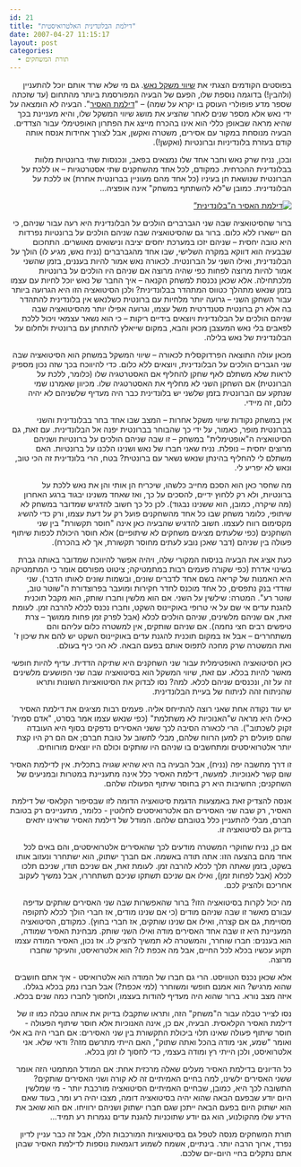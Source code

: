 ```yaml
---
id: 21
title: "דילמת הבלונדינית האלטרואיסטית"
date: 2007-04-27 11:15:17
layout: post
categories: 
  - תורת המשחקים
---
```

<title></title>   	 	 	 	 	 	 	 	<!-- 		@page { size: 8.5in 11in; margin: 0.79in } 		P { margin-bottom: 0.08in } 	-->
<p dir="rtl" align="right">בפוסטים הקודמים הצגתי את <a href="http://he.wikipedia.org/wiki/%D7%A9%D7%99%D7%95%D7%95%D7%99_%D7%9E%D7%A9%D7%A7%D7%9C_%D7%A0%D7%90%D7%A9">שיווי משקל נאש</a>. גם מי שלא שרד אותם יוכל להתעניין (ולהבין!) בדוגמה נוספת שלו, הפעם של הבעיה המפורסמת ביותר מהתחום (עד שזכתה שספר מדע פופולרי העוסק בו יקרא על שמה) – "<a href="http://he.wikipedia.org/wiki/%D7%93%D7%99%D7%9C%D7%9E%D7%AA_%D7%94%D7%90%D7%A1%D7%99%D7%A8">דילמת האסיר</a>". הבעיה לא הומצאה על ידי נאש אלא מספר שנים לאחר שהציע את מושג שיווי המשקל שלו, והיא מעניינת בכך שהיא מראה שבאופן כללי הוא אינו בהכרח מייצג את הפתרון האופטימלי עבור הצדדים. הבעיה מנוסחת במקור עם אסירים, משטרה ואקשן, אבל לצורך אחידות אנסח אותה קודם בעזרת בלונדיניות וברונטיות (ואקשן!).</p>
<p dir="rtl" align="right">ובכן, נניח שרק נאש וחבר אחד שלו נמצאים בפאב, ונכנסות שתי ברונטיות מלוות בבלונדינית ההכרחית. כמקודם, לכל אחד מהשחקנים שתי אסטרטגיות – או ללכת על הברונטית שנושאת חן בעיניו (כל אחד מהם מעוניין בברונטית אחרת) או ללכת על הבלונדינית. כמובן ש"לא להשתתף במשחק" אינה אופציה...</p>
<p dir="rtl" align="right"><a href="http://www.gadial.net/wp-content/uploads/2007/04/bpd1.png" title="דילמת האסיר ה”בלונדינית”"><img src="http://www.gadial.net/wp-content/uploads/2007/04/bpd1.png" alt="דילמת האסיר ה”בלונדינית”" /></a></p>
<p dir="rtl" align="right">ברור שהסיטואציה שבה שני הגברברים הולכים על הבלונדינית היא רעה עבור שניהם, כי הם יישארו ללא כלום. ברור גם שהסיטואציה שבה שניהם הולכים על ברונטיות נפרדות היא טובה יחסית – שניהם יזכו במערכת יחסים יציבה ונישואים מאושרים. התחכום שבבעיה הוא דווקא במקרה השלישי, שבו אחד מהגברברים (נניח נאש, מגיע לו) הולך על הבלונדינית, ואילו השני על הברונטית. לכאורה נאש אמור להיות בעננים, בזמן שהשני אמור להיות מרוצה לפחות כפי שהיה מרוצה אם שניהם היו הולכים על ברונטיות מלכתחילה. אלא שכאן נכנסת למשחק הקנאה – איך החבר של נאש יוכל לחיות עם עצמו בזמן שנאש מתהלך כטווס המתהדר בבלונדינית? ולכן הסיטואציה הזו היא הגרועה ביותר עבור השחקן השני – גרועה יותר מלחיות עם ברונטית כשלנאש אין בלונדינית להתהדר בה אלא רק ברונטית סטנדרטית משל עצמו, וגרועה אפילו יותר מהסיטואציה שבה שניהם הולכים על הבלונדינית ויוצאים בידיים ריקות – כי הוא נשאר עצמאי ויכול ללכת לפאבים בלי נאש המעצבן מכאן והבא, במקום שייאלץ להתחתן עם ברונטית ולחלום על הבלונדינית של נאש בלילה.</p>
<p dir="rtl" align="right">מכאן עולה התוצאה הפרדוקסלית לכאורה – שיווי המשקל במשחק הוא הסיטואציה שבה שני הגברים הולכים על הבלונדינית, ויוצאים ללא כלום. כדי להיווכח בכך שזה נכון מספיק לראות שלא משתלם לאף שחקן להחליף אם האסטרטגיה שלו (כלומר, ללכת על הברונטית) אם השחקן השני לא מחליף את האסטרטגיה שלו. מכיוון שאמרנו שמי שנתקע עם הברונטית בזמן שלשני יש בלונדינית כבר היה מעדיף שלשניהם לא יהיה כלום, זה מיידי.</p>
<p dir="rtl" align="right">אין במשחק נקודות שיווי משקל אחרות – המצב שבו אחד בחר בבלונדינית והשני בברונטית מופר, כאמור, על ידי כך שהבוחר בברונטית יפנה אל הבלונדינית. עם זאת, גם הסיטואציה ה"אופטימלית" במשחק – זו שבה שניהם הולכים על ברונטיות ושניהם מרוצים יחסית – נופלת. נניח שאני חברו של נאש ושנינו הלכנו על ברונטיות. האם משתלם לי להחליף בהינתן שנאש נשאר עם ברונטית? בטח, הרי בלונדינית זה הכי טוב, ונאש לא יפריע לי.</p>
<p dir="rtl" align="right">מה שחסר כאן הוא הסכם מחייב כלשהו, שיכריח הן אותי והן את נאש ללכת על ברונטיות, ולא רק ללחוץ ידיים, להסכים על כך, ואז שאחד משנינו יבגוד ברגע האחרון (מה שיקרה, כמובן, הוא ששנינו נבגוד). לכן כל כך חשוב להדגיש שמדובר במשחק לא שיתופי, כלומר משחק שבו כל אחד מהשחקנים פועל רק על דעת עצמו, ורק כדי להשיג מקסימום רווח לעצמו. חשוב להדגיש שהבעיה כאן אינה "חוסר תקשורת" בין שני השחקנים (כפי שלעתים מציגים משחקים לא שיתופיים) אלא חוסר היכולת לכפות שיתוף פעולה בין שניהם (דבר שאכן נובע לעתים מחוסר תקשורת, אך לא בהכרח).</p>
<p dir="rtl" align="right">כעת אציג את הבעיה בניסוח המקורי שלה, ויהיה אפשר להיווכח שמדובר באותה גברת בשינוי אדרת (כפי שקורה פעמים רבות במתמטיקה; ציטוט מפורסם אומר כי המתמטיקה היא האמנות של קריאה בשם אחד לדברים שונים, ובשמות שונים לאותו הדבר). שני שודדי בנק נתפסים, כל אחד מוכנס לחדר חקירות ומועבר בפרוצדורת ה"שוטר טוב, שוטר רע". המטרה: שילשין על השני. אם הוא מלשין וחברו שותק, הוא מקבל תוכנית להגנת עדים אי שם על אי טרופי באוקיינוס השקט, וחברו נכנס לכלא להרבה זמן. לעומת זאת, אם שניהם מלשינים, שניהם הולכים לכלא (אבל לפרק זמן פחות ממושך – צרת טיפשים רבים חצי נחמה). אם שניהם שותקים, אין למשטרה כלום עליהם והם משתחררים – אבל אז במקום תוכנית להגנת עדים באוקיינוס השקט יש להם את שיכון ז' ואת המשטרה שרק מחכה לתפוס אותם בפעם הבאה. לא הכי כיף בעולם.</p>
<p dir="rtl" align="right">כאן הסיטואציה האופטימלית עבור שני השחקנים היא שתיקה הדדית. עדיף להיות חופשי מאשר להיות בכלא. עם זאת, שיווי המשקל הוא בסיטואציה שבה שני הפושעים מלשינים זה על זה, ונכנסים שניהם לכלא. למה? נסו לבדוק את הסיטואציות השונות ותראו שהניתוח זהה לניתוח של בעיית הבלונדינית.</p>
<p dir="rtl" align="right">יש עוד נקודה אחת שאני רוצה להתייחס אליה. פעמים רבות מציגים את דילמת האסיר כאילו היא מראה ש"האנוכיות לא משתלמת" (כפי שנאש עצמו אמר בסרט, "אדם סמית' זקוק לשכתוב"). הרי לכאורה הסיבה לכך ששני האסירים נדפקים בסוף היא העובדה שהם פועלים רק למען הרווח שלהם, מבלי לחשוב על טובת חברם; אם הם רק היו קצת יותר אלטרואיסטים ומתחשבים בו שניהם היו שותקים וכולם היו יוצאים מורווחים.</p>
<p dir="rtl" align="right">זו דרך מחשבה יפה (נניח), אבל הבעיה בה היא שהיא שגויה בתכלית. אין לדילמת האסיר שום קשר לאנוכיות. למעשה, דילמת האסיר כלל אינה מתעניינת במטרות ובמניעים של השחקנים; החשיבות היא רק בחוסר שיתוף הפעולה שלהם.</p>
<p dir="rtl" align="right"> אנסה להצדיק זאת באמצעות הדגמת סיטואציה הדומה לזו שבסיפור הקלאסי של דילמת האסיר, רק שבה שני האסירים הם אלטרואיסטים לחלוטין - כלומר, מתעניינים רק בטובת חברם, מבלי להתעניין כלל בטובתם שלהם. המודל של דילמת האסיר שראינו יתאים בדיוק גם לסיטואציה זו.</p>
<p dir="rtl" align="right">אם כן, נניח שחוקרי המשטרה מודעים לכך שהאסירים אלטרואיסטים, והם באים לכל אחד מהם בהצעה הזו: אתה תודה באשמה. אם חברך ישתוק, הוא ישתחרר ונעזוב אותו בשקט, בזמן שאתה תלך לכלא להרבה זמן. לעומת זאת, אם שניכם תודו, שניכם תלכו לכלא (אבל לפחות זמן), ואילו אם שניכם תשתקו שניכם תשתחררו, אבל נמשיך לעקוב אחריכם ולהציק לכם.</p>
<p dir="rtl" align="right">מה יכול לקרות בסיטואציה הזו? ברור שהאפשרות שבה שני האסירים שותקים עדיפה עבורם מאשר זו שבה שניהם מודים (כי אם שנינו מודים, אז חברי הולך לכלא לתקופה מסויימת, גם אם קצרה, ואילו אם שנינו שותקים, אז חברי בחוץ). כמקודם, הסיטואציה המעניינת היא זו שבה אחד האסירים מודה ואילו השני שותק. מבחינת האסיר שמודה, הוא בעננים: חברו שוחרר, והמשטרה לא תמשיך להציק לו. אז נכון, האסיר המודה עצמו תקוע עכשיו בכלא לכל החיים, אבל מה אכפת לו? הוא אלטרואיסט, והעיקר שחברו מרוצה.</p>
<p dir="rtl" align="right">אלא שכאן נכנס הטוויסט. הרי גם חברו של המודה הוא אלטרואיסט - איך אתם חושבים שהוא מרגיש? הוא אמנם חופשי ומשוחרר (למי אכפת?) אבל חברו נמק בכלא בגללו. איזה מצב נורא. ברור שהוא היה מעדיף להודות בעצמו, ולחסוך לחברו כמה שנים בכלא.</p>
<p dir="rtl" align="right">נסו לצייר טבלה עבור ה"משחק" הזה, ותראו שתקבלו בדיוק את אותה טבלה כמו זו של דילמת האסיר הקלאסית. הבעיה, אם כן, אינה האנוכיות אלא חוסר שיתוף הפעולה - חוסר שיתוף פעולה שאינו תלוי ביכולת התקשורת בין שני האסירים: אם חברי היה בא אלי ואומר "שמע, אני מודה בהכל ואתה שתוק", האם הייתי מתרשם מזה? ודאי שלא. אני אלטרואיסט, ולכן הייתי רץ ומודה בעצמי, כדי לחסוך לו זמן בכלא.</p>
<p dir="rtl" align="right">כל הדיונים בדילמת האסיר מעלים שאלה מרכזית אחת: אם המודל המתמטי הזה אומר ששני האסירים ילשינו, למה בחיים האמיתיים זה לא קורה ושני האסירים שותקים? התשובה לכך היא, כמובן, שבחיים האמיתיים הסיטואציה מורכבת יותר - מי שמלשין היום יודע שבפעם הבאה שהוא יהיה בסיטואציה דומה, מצבו יהיה רע ומר, בעוד שאם הוא ישתוק היום בפעם הבאה ייתכן שגם חברו ישתוק ושניהם ירוויחו. אם הוא שואב את הידע שלו מהקולנוע, הוא גם יודע שתוכניות להגנת עדים נגמרות רע תמיד...</p>
<p dir="rtl" align="right">תורת המשחקים מנסה לטפל גם בסיטואציות המורכבות הללו, אבל זה כבר עניין לדיון נפרד, ארוך הרבה יותר. בינתיים, אשמח לשמוע דוגמאות נוספות לדילמת האסיר שבהן אתם נתקלים בחיי היום-יום שלכם.</p>
